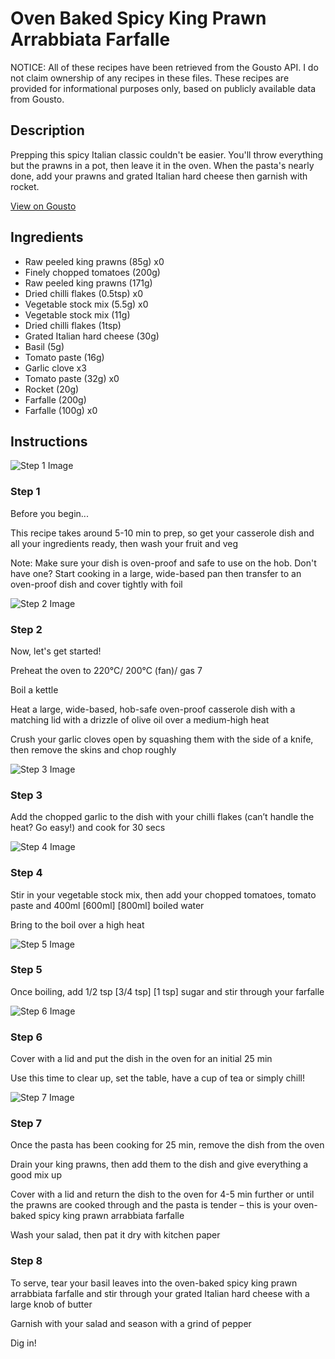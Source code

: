 # Oven Baked Spicy King Prawn Arrabbiata Farfalle

NOTICE: All of these recipes have been retrieved from the Gousto API. I do not claim ownership of any recipes in these files. These recipes are provided for informational purposes only, based on publicly available data from Gousto.

## Description

Prepping this spicy Italian classic couldn't be easier. You'll throw everything but the prawns in a pot, then leave it in the oven. When the pasta's nearly done, add your prawns and grated Italian hard cheese then garnish with rocket.

[View on Gousto](https://www.gousto.co.uk/recipes/cookbook/oven-baked-spicy-prawn-arrabbiata-farfalle)

## Ingredients

- Raw peeled king prawns (85g) x0
- Finely chopped tomatoes (200g)
- Raw peeled king prawns (171g)
- Dried chilli flakes (0.5tsp) x0
- Vegetable stock mix (5.5g) x0
- Vegetable stock mix (11g)
- Dried chilli flakes (1tsp)
- Grated Italian hard cheese (30g)
- Basil (5g)
- Tomato paste (16g)
- Garlic clove x3
- Tomato paste (32g) x0
- Rocket (20g)
- Farfalle (200g)
- Farfalle (100g) x0

## Instructions

![Step 1 Image](https://production-media.gousto.co.uk/cms/recipe-step-image/Admin10mm-Step-1-copy-1619452999929-x200.jpg)

### Step 1

Before you begin...

This recipe takes around 5-10 min to prep, so get your casserole dish and all your ingredients ready, then wash your fruit and veg

Note: Make sure your dish is oven-proof and safe to use on the hob. Don't have one? Start cooking in a large, wide-based pan then transfer to an oven-proof dish and cover tightly with foil

![Step 2 Image](https://production-media.gousto.co.uk/cms/recipe-step-image/step-2-1606746781238-x200.jpg)

### Step 2

Now, let's get started!

Preheat the oven to 220°C/ 200°C (fan)/ gas 7

Boil a kettle

Heat a large, wide-based, hob-safe oven-proof casserole dish with a matching lid with a drizzle of olive oil over a medium-high heat

Crush your garlic cloves open by squashing them with the side of a knife, then remove the skins and chop roughly

![Step 3 Image](https://production-media.gousto.co.uk/cms/recipe-step-image/step-3-1606746785839-x200.jpg)

### Step 3

Add the chopped garlic to the dish with your chilli flakes (can’t handle the heat? Go easy!) and cook for 30 secs

![Step 4 Image](https://production-media.gousto.co.uk/cms/recipe-step-image/step-4-1606746790426-x200.jpg)

### Step 4

Stir in your vegetable stock mix, then add your chopped tomatoes, tomato paste and 400ml <span class="text-purple">[600ml]</span> <span class="text-danger">[800ml] </span>boiled water

Bring to the boil over a high heat

![Step 5 Image](https://production-media.gousto.co.uk/cms/recipe-step-image/step-5-1606746794949-x200.jpg)

### Step 5

Once boiling, add 1/2 tsp <span class="text-purple">[3/4 tsp]</span> <span class="text-danger">[1 tsp]</span> sugar and stir through your farfalle

![Step 6 Image](https://production-media.gousto.co.uk/cms/recipe-step-image/step-6-1606746799214-x200.jpg)

### Step 6

Cover with a lid and put the dish in the oven for an initial 25 min

Use this time to clear up, set the table, have a cup of tea or simply chill!

![Step 7 Image](https://production-media.gousto.co.uk/cms/recipe-step-image/step-7-1606746802993-x200.jpg)

### Step 7

Once the pasta has been cooking for 25 min, remove the dish from the oven

Drain your king prawns, then add them to the dish and give everything a good mix up

Cover with a lid and return the dish to the oven for 4-5 min further or until the prawns are cooked through and the pasta is tender – this is your oven-baked spicy king prawn arrabbiata farfalle

Wash your salad, then pat it dry with kitchen paper

### Step 8

To serve, tear your basil leaves into the oven-baked spicy king prawn arrabbiata farfalle and stir through your grated Italian hard cheese with a large knob of butter

Garnish with your salad and season with a grind of pepper

Dig in!

